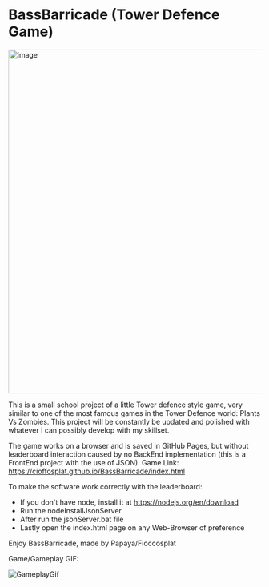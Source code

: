 # BassBarricade (Tower Defence Game)
<img width="688" alt="image" src="https://user-images.githubusercontent.com/113895032/235597157-d0a3c360-2647-4600-94eb-5721569d8a99.png">

This is a small school project of a little Tower defence style game, 
very similar to one of the most famous games in the Tower Defence world: Plants Vs Zombies.
This project will be constantly be updated and polished with whatever 
I can possibly develop with my skillset.

The game works on a browser and is saved in GitHub Pages, but without leaderboard interaction 
caused by no BackEnd implementation (this is a FrontEnd project with the use of JSON). 
Game Link: https://cioffosplat.github.io/BassBarricade/index.html

To make the software work correctly with the leaderboard:
- If you don't have node, install it at https://nodejs.org/en/download
- Run the nodeInstallJsonServer
- After run the jsonServer.bat file
- Lastly open the index.html page on any Web-Browser of preference

Enjoy BassBarricade, made by Papaya/Fioccosplat

Game/Gameplay GIF:

![GameplayGif](https://user-images.githubusercontent.com/113895032/235605650-783fa4b9-fd8a-4b66-8d41-80282385cd85.gif)
